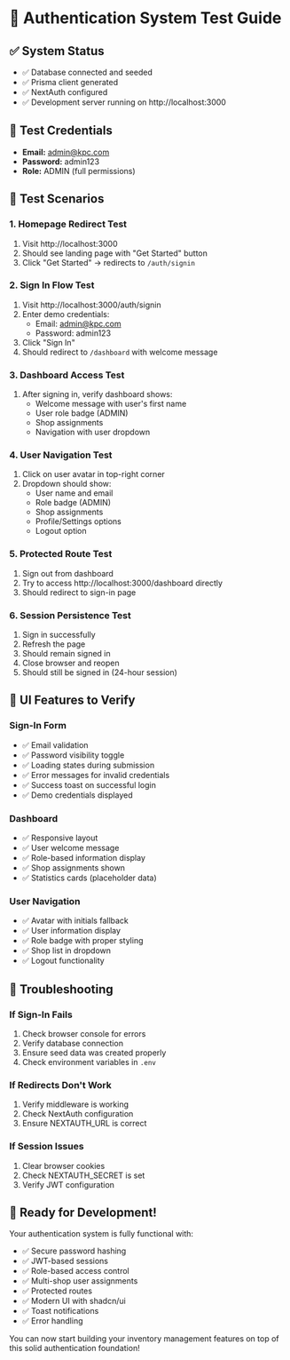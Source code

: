 # 🧪 Authentication System Test Guide

## ✅ System Status
- ✅ Database connected and seeded
- ✅ Prisma client generated
- ✅ NextAuth configured
- ✅ Development server running on http://localhost:3000

## 🔑 Test Credentials
- **Email:** admin@kpc.com
- **Password:** admin123
- **Role:** ADMIN (full permissions)

## 🎯 Test Scenarios

### 1. Homepage Redirect Test
1. Visit http://localhost:3000
2. Should see landing page with "Get Started" button
3. Click "Get Started" → redirects to `/auth/signin`

### 2. Sign In Flow Test
1. Visit http://localhost:3000/auth/signin
2. Enter demo credentials:
   - Email: admin@kpc.com
   - Password: admin123
3. Click "Sign In"
4. Should redirect to `/dashboard` with welcome message

### 3. Dashboard Access Test
1. After signing in, verify dashboard shows:
   - Welcome message with user's first name
   - User role badge (ADMIN)
   - Shop assignments
   - Navigation with user dropdown

### 4. User Navigation Test
1. Click on user avatar in top-right corner
2. Dropdown should show:
   - User name and email
   - Role badge (ADMIN)
   - Shop assignments
   - Profile/Settings options
   - Logout option

### 5. Protected Route Test
1. Sign out from dashboard
2. Try to access http://localhost:3000/dashboard directly
3. Should redirect to sign-in page

### 6. Session Persistence Test
1. Sign in successfully
2. Refresh the page
3. Should remain signed in
4. Close browser and reopen
5. Should still be signed in (24-hour session)

## 🎨 UI Features to Verify

### Sign-In Form
- ✅ Email validation
- ✅ Password visibility toggle
- ✅ Loading states during submission
- ✅ Error messages for invalid credentials
- ✅ Success toast on successful login
- ✅ Demo credentials displayed

### Dashboard
- ✅ Responsive layout
- ✅ User welcome message
- ✅ Role-based information display
- ✅ Shop assignments shown
- ✅ Statistics cards (placeholder data)

### User Navigation
- ✅ Avatar with initials fallback
- ✅ User information display
- ✅ Role badge with proper styling
- ✅ Shop list in dropdown
- ✅ Logout functionality

## 🔧 Troubleshooting

### If Sign-In Fails
1. Check browser console for errors
2. Verify database connection
3. Ensure seed data was created properly
4. Check environment variables in `.env`

### If Redirects Don't Work
1. Verify middleware is working
2. Check NextAuth configuration
3. Ensure NEXTAUTH_URL is correct

### If Session Issues
1. Clear browser cookies
2. Check NEXTAUTH_SECRET is set
3. Verify JWT configuration

## 🚀 Ready for Development!

Your authentication system is fully functional with:
- ✅ Secure password hashing
- ✅ JWT-based sessions
- ✅ Role-based access control
- ✅ Multi-shop user assignments
- ✅ Protected routes
- ✅ Modern UI with shadcn/ui
- ✅ Toast notifications
- ✅ Error handling

You can now start building your inventory management features on top of this solid authentication foundation!